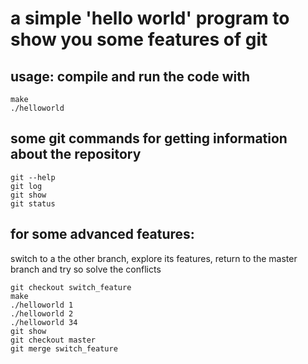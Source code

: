 # a simple 'hello world' program to show you some features of git

## usage: compile and run the code with
	make
	./helloworld

## some git commands for getting information about the repository
	git --help
	git log
	git show
	git status

## for some advanced features:
switch to a the other branch, explore its features, return to the master branch and try so solve the conflicts

	git checkout switch_feature
	make
	./helloworld 1
	./helloworld 2
	./helloworld 34
	git show
	git checkout master
	git merge switch_feature

